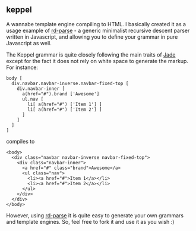 ## keppel
A wannabe template engine compiling to HTML. I basically created it as a usage example of [rd-parse](https://github.com/dmaevsky/rd-parse.git) - a generic minimalist recursive descent parser written in Javascript, and allowing you to define your grammar in pure Javascript as well.

The Keppel grammar is quite closely following the main traits of [Jade](http://jade-lang.com/) except for the fact it does not rely on white space to generate the markup. For instance:

    body [
      div.navbar.navbar-inverse.navbar-fixed-top [
        div.navbar-inner [
          a(href="#").brand ['Awesome']
          ul.nav [
            li[ a(href="#") ['Item 1'] ]
            li[ a(href="#") ['Item 2'] ]
          ]
        ]
      ]
    ]

compiles to

    <body>
      <div class="navbar navbar-inverse navbar-fixed-top">
        <div class="navbar-inner">
          <a href="#" class="brand">Awesome</a>
          <ul class="nav">
            <li><a href="#">Item 1</a></li>
            <li><a href="#">Item 2</a></li>
          </ul>
        </div>
      </div>
    </body>

However, using [rd-parse](https://github.com/dmaevsky/rd-parse.git) it is quite easy to generate your own grammars and template engines. So, feel free to fork it and use it as you wish :)

